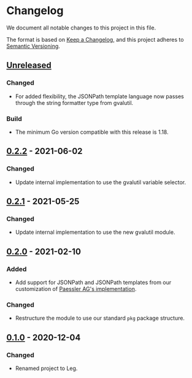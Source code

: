 # Changelog

We document all notable changes to this project in this file.

The format is based on [Keep a Changelog](https://keepachangelog.com/en/1.0.0/), and this project adheres to [Semantic Versioning](https://semver.org/spec/v2.0.0.html).

## [Unreleased]

### Changed

* For added flexibility, the JSONPath template language now passes through the string formatter type from gvalutil.

### Build

* The minimum Go version compatible with this release is 1.18.

## [0.2.2] - 2021-06-02

### Changed

* Update internal implementation to use the gvalutil variable selector.

## [0.2.1] - 2021-05-25

### Changed

* Update internal implementation to use the new gvalutil module.

## [0.2.0] - 2021-02-10

### Added

* Add support for JSONPath and JSONPath templates from our customization of
  [Paessler AG's implementation](https://github.com/PaesslerAG/jsonpath).

### Changed

* Restructure the module to use our standard `pkg` package structure.

## [0.1.0] - 2020-12-04

### Changed

* Renamed project to Leg.

[Unreleased]: https://github.com/puppetlabs/leg/compare/jsonutil/v0.2.2...HEAD
[0.2.2]: https://github.com/puppetlabs/leg/compare/jsonutil/v0.2.1...jsonutil/v0.2.2
[0.2.1]: https://github.com/puppetlabs/leg/compare/jsonutil/v0.2.0...jsonutil/v0.2.1
[0.2.0]: https://github.com/puppetlabs/leg/compare/jsonutil/v0.1.0...jsonutil/v0.2.0
[0.1.0]: https://github.com/puppetlabs/leg/compare/d290e8e835c3fa3ea4e93073bfe19e1958493d47...jsonutil/v0.1.0
